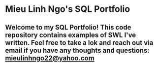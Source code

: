 # Mieu Linh Ngo's SQL Portfolio

## Welcome to my SQL Portfolio! This code repository contains examples of SWL I've written. Feel free to take a lok and reach out via email if you have any thoughts and questions: mieulinhngo22@yahoo.com
